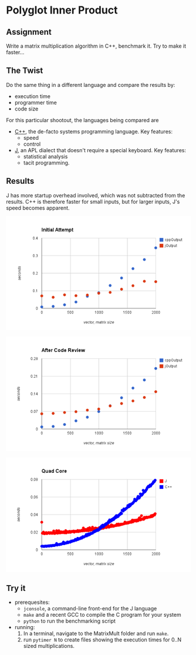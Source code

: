 Polyglot Inner Product
======================

Assignment
----------
Write a matrix multiplication algorithm in C++, benchmark it.
Try to make it faster...

The Twist
---------
Do the same thing in a different language and compare the results by:

* execution time
* programmer time
* code size

For this particular shootout, the languages being compared are

* [C++](http://isocpp.org/), the de-facto systems programming language. Key features:
    * speed
    * control
* [J](http://www.jsoftware.com/), an APL dialect that doesn't require a special keyboard. Key features:
    * statistical analysis
    * tacit programming.

Results
-------
J has more startup overhead involved, which was not subtracted from the results. C++ is therefore faster
for small inputs, but for larger inputs, J's speed becomes apparent.

<img src="https://raw.githubusercontent.com/hoosierEE/Homework/master/Vectors/MatrixMult/output/chart.png"
  style="width=100%;"/>

<img src="https://raw.githubusercontent.com/hoosierEE/Homework/master/Vectors/MatrixMult/output/afterReview.png"
  style="width=100%;"/>

<img src="https://raw.githubusercontent.com/hoosierEE/Homework/master/Vectors/MatrixMult/output/quadChart.png"
  style="width=100%;"/>

Try it
------
* prerequesites:
    * `jconsole`, a command-line front-end for the J language
    * `make` and a recent GCC to compile the C program for your system
    * `python` to run the benchmarking script
* running:
    1. In a terminal, navigate to the MatrixMult folder and run `make`.
    2. run `pytimer N` to create files showing the execution times for 0..N sized multiplications.

